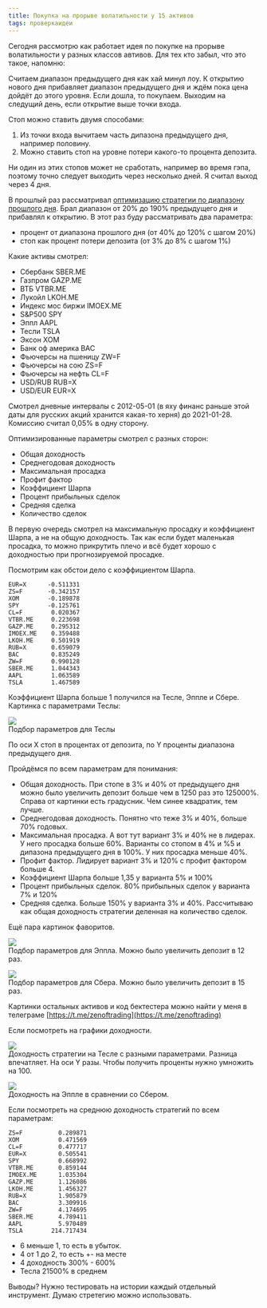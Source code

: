 ```yaml
---
title: Покупка на прорыве волатильности у 15 активов
tags: проверкаидеи
---
```


Сегодня рассмотрю как работает идея по покупке на прорыве волатильности у разных классов автивов. Для тех кто забыл, что это такое, напомню:

Считаем диапазон предыдущего дня как хай минул лоу. К открытию нового дня прибавляет диапазон предыдущего дня и ждём пока цена дойдёт до этого уровня. Если дошла, то покупаем. Выходим на следущий день, если открытие выше точки входа. 

Стоп можно ставить двумя способами:
1. Из точки входа вычитаем часть дипазона предыдущего дня, например половину.
2. Можно ставить стоп на уровне потери какого-то процента депозита.

Ни один из этих стопов может не сработать, например во время гэпа, поэтому точно следует выходить через несколько дней. Я считал выход через 4 дня.

В прошлый раз рассматривал [оптимизацию стратегии по диапазону прошлого дня](https://zenoftrading.github.io/range-prev-day-variants.html). Брал диапазон от 20% до 190% предыдущего дня и прибавлял к открытию. В этот раз буду рассматривать два параметра:
- процент от диапазона прошлого дня (от 40% до 120% с шагом 20%)
- стоп как процент потери депозита (от 3% до 8% с шагом 1%)

Какие активы смотрел:
- Сбербанк SBER.ME
- Газпром GAZP.ME
- ВТБ VTBR.ME
- Лукойл LKOH.ME
- Индекс мос биржи IMOEX.ME
- S&P500 SPY
- Эппл AAPL
- Тесли TSLA
- Эксон XOM 
- Банк оф америка BAC 
- Фьючерсы на пшеницу ZW=F
- Фьючерсы на сою ZS=F
- Фьючерсы на нефть CL=F
- USD/RUB RUB=X
- USD/EUR EUR=X

Смотрел дневные интервалы с 2012-05-01 (в яху финанс раньше этой даты для русских акций хранится какая-то херня) до 2021-01-28. Комиссию считал 0,05% в одну сторону.

Оптимизированные параметры смотрел с разных сторон:
- Общая доходность
- Среднегодовая доходность
- Максимальная просадка
- Профит фактор
- Коэффициент Шарпа
- Процент прибыльных сделок
- Средняя сделка
- Количество сделок

В первую очередь смотрел на максимальную просадку и коэффициент Шарпа, а не на общую доходность. Так как если будет маленькая просадка, то можно прикрутить плечо и всё будет хорошо с доходностью при прогнозируемой просадке.

Посмотрим как обстои дело с коэффициентом Шарпа.

	EUR=X      -0.511331
	ZS=F       -0.342157
	XOM        -0.189878
	SPY        -0.125761
	CL=F        0.020367
	VTBR.ME     0.223698
	GAZP.ME     0.295312
	IMOEX.ME    0.359488
	LKOH.ME     0.501919
	RUB=X       0.659079
	BAC         0.835249
	ZW=F        0.990128
	SBER.ME     1.044343
	AAPL        1.063589
	TSLA        1.467589

Коэффициент Шарпа больше 1 получился на Тесле, Эппле и Сбере. Картинка с параметрами Теслы:

![](/assets/images/2021/01/tsla-parameters.png)\
Подбор параметров для Теслы

По оси X стоп в процентах от депозита, по Y проценты диапазона предыдущего дня.

Пройдёмся по всем параметрам для понимания:
- Общая доходность. При стопе в 3% и 40% от предыдущего дня можно было увеличить депозит больше чем в 1250 раз это 125000%. Справа от картинки есть градусник. Чем синее квадратик, тем лучше.
- Среднегодовая доходность. Понятно что теже 3% и 40%, больше 70% годовых.
- Максимальная просадка. А вот тут вариант 3% и 40% не в лидерах. У него просадка больше 60%. Варианты со стопом в 4% и %5 и дипазона предыдущего дня в 100%. У них просадка меньше 40%. 
- Профит фактор. Лидирует вариант 3% и 120% с профит фактором больше 4.
- Коэффициент Шарпа больше 1,35 у варианта 5% и 100%
- Процент прибыльных сделок. 80% прибыльных сделок у варианта 7% и 120%
- Средняя сделка. Больше 150% у варианта 3% и 40%. Рассчитываю как общая доходность стратегии деленная на количество сделок.

Ещё пара картинок фаворитов.

![](/assets/images/2021/01/aapl-parameters.png)\
Подбор параметров для Эппла. Можно было увеличить депозит в 12 раз.

![](/assets/images/2021/01/sber-parameters.png)\
Подбор параметров для Сбера. Можно было увеличить депозит в 15 раз.

Картинки остальных активов и код бектестера можно найти у меня в телеграме [https://t.me/zenoftrading](https://t.me/zenoftrading)

Если посмотреть на графики доходности.

![](/assets/images/2021/01/tsla.png)\
Доходность стратегии на Тесле с разными параметрами. Разница впечатляет. На оси Y разы. Чтобы получить проценты нужно умножить на 100.

![](/assets/images/2021/01/aapl-sber.png)\
Доходность на Эппле в сравнении со Сбером. 

Если посмотреть на среднюю доходность стратегий по всем параметрам:

	ZS=F          0.289871
	XOM           0.471569
	CL=F          0.477717
	EUR=X         0.505541
	SPY           0.668992
	VTBR.ME       0.859144
	IMOEX.ME      1.035304
	GAZP.ME       1.126086
	LKOH.ME       1.456327
	RUB=X         1.905879
	BAC           3.309916
	ZW=F          4.174695
	SBER.ME       4.789411
	AAPL          5.970489
	TSLA        214.717434

- 6 меньше 1, то есть в убыток.
- 4 от 1 до 2, то есть +- на месте
- 4 доходность 300% - 600%
- Тесла 21500% в среднем

Выводы? Нужно тестировать на истории каждый отдельный инструмент. Думаю стретегию можно использовать.